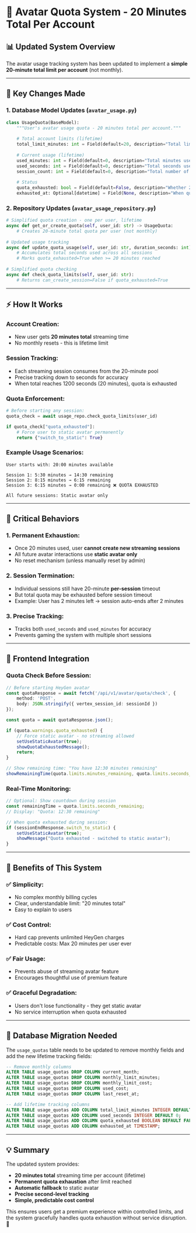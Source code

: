 # 🎯 Avatar Quota System - 20 Minutes Total Per Account

## 📊 **Updated System Overview**

The avatar usage tracking system has been updated to implement a **simple 20-minute total limit per account** (not monthly).

---

## 🔧 **Key Changes Made**

### **1. Database Model Updates** (`avatar_usage.py`)
```python
class UsageQuota(BaseModel):
    """User's avatar usage quota - 20 minutes total per account."""
    
    # Total account limits (lifetime)
    total_limit_minutes: int = Field(default=20, description="Total limit in minutes (20 min per account)")
    
    # Current usage (lifetime)
    used_minutes: int = Field(default=0, description="Total minutes used")
    used_seconds: int = Field(default=0, description="Total seconds used (for precision)")
    session_count: int = Field(default=0, description="Total number of sessions")
    
    # Status
    quota_exhausted: bool = Field(default=False, description="Whether 20-minute limit reached")
    exhausted_at: Optional[datetime] = Field(None, description="When quota was exhausted")
```

### **2. Repository Updates** (`avatar_usage_repository.py`)
```python
# Simplified quota creation - one per user, lifetime
async def get_or_create_quota(self, user_id: str) -> UsageQuota:
    # Creates 20-minute total quota per user (not monthly)
    
# Updated usage tracking
async def update_quota_usage(self, user_id: str, duration_seconds: int):
    # Accumulates total seconds used across all sessions
    # Marks quota_exhausted=True when >= 20 minutes reached
    
# Simplified quota checking
async def check_quota_limits(self, user_id: str):
    # Returns can_create_session=False if quota_exhausted=True
```

---

## ⚡ **How It Works**

### **Account Creation:**
- New user gets **20 minutes total** streaming time
- No monthly resets - this is lifetime limit

### **Session Tracking:**
- Each streaming session consumes from the 20-minute pool
- Precise tracking down to seconds for accuracy
- When total reaches 1200 seconds (20 minutes), quota is exhausted

### **Quota Enforcement:**
```python
# Before starting any session:
quota_check = await usage_repo.check_quota_limits(user_id)

if quota_check["quota_exhausted"]:
    # Force user to static avatar permanently
    return {"switch_to_static": True}
```

### **Example Usage Scenarios:**
```
User starts with: 20:00 minutes available

Session 1: 5:30 minutes → 14:30 remaining
Session 2: 8:15 minutes → 6:15 remaining  
Session 3: 6:15 minutes → 0:00 remaining ❌ QUOTA EXHAUSTED

All future sessions: Static avatar only
```

---

## 🚨 **Critical Behaviors**

### **1. Permanent Exhaustion:**
- Once 20 minutes used, user **cannot create new streaming sessions**
- All future avatar interactions use **static avatar only**
- No reset mechanism (unless manually reset by admin)

### **2. Session Termination:**
- Individual sessions still have 20-minute **per-session** timeout
- But total quota may be exhausted before session timeout
- Example: User has 2 minutes left → session auto-ends after 2 minutes

### **3. Precise Tracking:**
- Tracks both `used_seconds` and `used_minutes` for accuracy
- Prevents gaming the system with multiple short sessions

---

## 📱 **Frontend Integration**

### **Quota Check Before Session:**
```typescript
// Before starting HeyGen avatar
const quotaResponse = await fetch('/api/v1/avatar/quota/check', {
    method: 'POST',
    body: JSON.stringify({ vertex_session_id: sessionId })
});

const quota = await quotaResponse.json();

if (quota.warnings.quota_exhausted) {
    // Force static avatar - no streaming allowed
    setUseStaticAvatar(true);
    showQuotaExhaustedMessage();
    return;
}

// Show remaining time: "You have 12:30 minutes remaining"
showRemainingTime(quota.limits.minutes_remaining, quota.limits.seconds_remaining);
```

### **Real-Time Monitoring:**
```typescript
// Optional: Show countdown during session
const remainingTime = quota.limits.seconds_remaining;
// Display: "Quota: 12:30 remaining" 

// When quota exhausted during session:
if (sessionEndResponse.switch_to_static) {
    setUseStaticAvatar(true);
    showMessage("Quota exhausted - switched to static avatar");
}
```

---

## 🎯 **Benefits of This System**

### **✅ Simplicity:**
- No complex monthly billing cycles
- Clear, understandable limit: "20 minutes total"
- Easy to explain to users

### **✅ Cost Control:**
- Hard cap prevents unlimited HeyGen charges
- Predictable costs: Max 20 minutes per user ever

### **✅ Fair Usage:**
- Prevents abuse of streaming avatar feature
- Encourages thoughtful use of premium feature

### **✅ Graceful Degradation:**
- Users don't lose functionality - they get static avatar
- No service interruption when quota exhausted

---

## 🔧 **Database Migration Needed**

The `usage_quotas` table needs to be updated to remove monthly fields and add the new lifetime tracking fields:

```sql
-- Remove monthly columns
ALTER TABLE usage_quotas DROP COLUMN current_month;
ALTER TABLE usage_quotas DROP COLUMN monthly_limit_minutes;
ALTER TABLE usage_quotas DROP COLUMN monthly_limit_cost;
ALTER TABLE usage_quotas DROP COLUMN used_cost;
ALTER TABLE usage_quotas DROP COLUMN last_reset_at;

-- Add lifetime tracking columns
ALTER TABLE usage_quotas ADD COLUMN total_limit_minutes INTEGER DEFAULT 20;
ALTER TABLE usage_quotas ADD COLUMN used_seconds INTEGER DEFAULT 0;
ALTER TABLE usage_quotas ADD COLUMN quota_exhausted BOOLEAN DEFAULT FALSE;
ALTER TABLE usage_quotas ADD COLUMN exhausted_at TIMESTAMP;
```

---

## 💡 **Summary**

The updated system provides:
- **20 minutes total** streaming time per account (lifetime)
- **Permanent quota exhaustion** after limit reached
- **Automatic fallback** to static avatar
- **Precise second-level tracking**
- **Simple, predictable cost control**

This ensures users get a premium experience within controlled limits, and the system gracefully handles quota exhaustion without service disruption. 🎯 